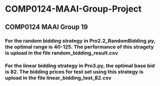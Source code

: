 # COMP0124-MAAI-Group-Project
## COMP0124 MAAI Group 19
### For the random bidding strategy in Pro2.2_RandomBidding.py, the optimal range is 40-125. The performance of this stragety is upload in the file random_bidding_result.csv
### For the linear bidding strategy in Pro3.py, the optimal base bid is 82. The bidding prices for test set using this strategy is upload in the file linear_bidding_test_82.csv

